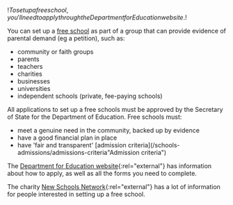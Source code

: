 $!To set up a free school, you'll need to apply through the Department for Education website.$!

You can set up a [free school](/types-of-school/free-schools "About free schools") as part of a group that can provide evidence of parental demand (eg a petition), such as:

- community or faith groups
- parents
- teachers
- charities
- businesses
- universities
- independent schools (private, fee-paying schools)

All applications to set up a free schools must be approved by the Secretary of State for the Department of Education. Free schools must:

- meet a genuine need in the community, backed up by evidence
- have a good financial plan in place
- have 'fair and transparent' [admission criteria](/schools-admissions/admissions-criteria"Admission criteria")

The [Department for Education website](
http://www.education.gov.uk/schools/leadership/typesofschools/a0074965/how-to-apply-to-open-a-free-school "Department for Education"){:rel="external"} has information about how to apply, as well as all the forms you need to complete.

The charity [New Schools Network](http://newschoolsnetwork.org/ "New Schools Network"){:rel="external"} has a lot of information for people interested in setting up a free school.
